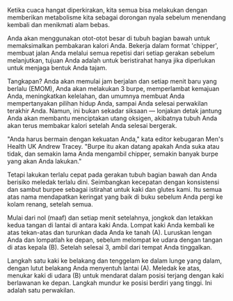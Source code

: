 Ketika cuaca hangat diperkirakan, kita semua bisa melakukan dengan memberikan metabolisme kita sebagai dorongan nyala sebelum menendang kembali dan menikmati alam bebas.

Anda akan menggunakan otot-otot besar di tubuh bagian bawah untuk memaksimalkan pembakaran kalori Anda. Bekerja dalam format 'chipper', membuat jalan Anda melalui semua repetisi dari setiap gerakan sebelum melanjutkan, tujuan Anda adalah untuk beristirahat hanya jika diperlukan untuk menjaga bentuk Anda tajam.

Tangkapan? Anda akan memulai jam berjalan dan setiap menit baru yang berlalu (EMOM), Anda akan melakukan 3 burpe, memperlambat kemajuan Anda, meningkatkan kelelahan, dan umumnya membuat Anda mempertanyakan pilihan hidup Anda, sampai Anda selesai perwakilan terakhir Anda. Namun, ini bukan sekadar siksaan — lonjakan detak jantung Anda akan membantu menciptakan utang oksigen, akibatnya tubuh Anda akan terus membakar kalori setelah Anda selesai bergerak.

"Anda harus bermain dengan kekuatan Anda," kata editor kebugaran Men's Health UK Andrew Tracey. "Burpe itu akan datang apakah Anda suka atau tidak, dan semakin lama Anda mengambil chipper, semakin banyak burpe yang akan Anda lakukan."

Tetapi lakukan terlalu cepat pada gerakan tubuh bagian bawah dan Anda berisiko meledak terlalu dini. Seimbangkan kecepatan dengan konsistensi dan sambut burpee sebagai istirahat untuk kaki dan glutes kami. Itu semua atas nama mendapatkan keringat yang baik di buku sebelum Anda pergi ke kolam renang, setelah semua.

Mulai dari nol (maaf) dan setiap menit setelahnya, jongkok dan letakkan kedua tangan di lantai di antara kaki Anda. Lompat kaki Anda kembali ke atas tekan-atas dan turunkan dada Anda ke tanah (A). Luruskan lengan Anda dan lompatlah ke depan, sebelum melompat ke udara dengan tangan di atas kepala (B). Setelah selesai 3, ambil dari tempat Anda tinggalkan.

Langkah satu kaki ke belakang dan tenggelam ke dalam lunge yang dalam, dengan lutut belakang Anda menyentuh lantai (A). Meledak ke atas, menukar kaki di udara (B) untuk mendarat dalam posisi terjang dengan kaki berlawanan ke depan. Langkah mundur ke posisi berdiri yang tinggi. Ini adalah satu perwakilan.
